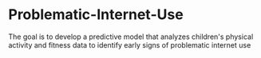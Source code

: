 # Problematic-Internet-Use
The goal is to develop a predictive model that analyzes children's physical activity and fitness data to identify early signs of problematic internet use
